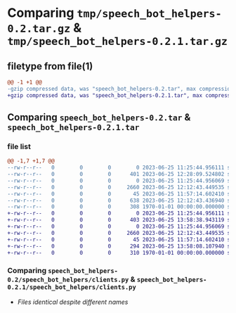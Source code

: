 # Comparing `tmp/speech_bot_helpers-0.2.tar.gz` & `tmp/speech_bot_helpers-0.2.1.tar.gz`

## filetype from file(1)

```diff
@@ -1 +1 @@
-gzip compressed data, was "speech_bot_helpers-0.2.tar", max compression
+gzip compressed data, was "speech_bot_helpers-0.2.1.tar", max compression
```

## Comparing `speech_bot_helpers-0.2.tar` & `speech_bot_helpers-0.2.1.tar`

### file list

```diff
@@ -1,7 +1,7 @@
--rw-r--r--   0        0        0        0 2023-06-25 11:25:44.956111 speech_bot_helpers-0.2/README.md
--rw-r--r--   0        0        0      401 2023-06-25 12:28:09.524802 speech_bot_helpers-0.2/pyproject.toml
--rw-r--r--   0        0        0        0 2023-06-25 11:25:44.956069 speech_bot_helpers-0.2/speech_bot_helpers/__init__.py
--rw-r--r--   0        0        0     2660 2023-06-25 12:12:43.449535 speech_bot_helpers-0.2/speech_bot_helpers/clients.py
--rw-r--r--   0        0        0       45 2023-06-25 11:57:14.602410 speech_bot_helpers-0.2/speech_bot_helpers/exceptions.py
--rw-r--r--   0        0        0      638 2023-06-25 12:12:43.436940 speech_bot_helpers-0.2/speech_bot_helpers/wrappers.py
--rw-r--r--   0        0        0      308 1970-01-01 00:00:00.000000 speech_bot_helpers-0.2/PKG-INFO
+-rw-r--r--   0        0        0        0 2023-06-25 11:25:44.956111 speech_bot_helpers-0.2.1/README.md
+-rw-r--r--   0        0        0      403 2023-06-25 13:58:38.943119 speech_bot_helpers-0.2.1/pyproject.toml
+-rw-r--r--   0        0        0        0 2023-06-25 11:25:44.956069 speech_bot_helpers-0.2.1/speech_bot_helpers/__init__.py
+-rw-r--r--   0        0        0     2660 2023-06-25 12:12:43.449535 speech_bot_helpers-0.2.1/speech_bot_helpers/clients.py
+-rw-r--r--   0        0        0       45 2023-06-25 11:57:14.602410 speech_bot_helpers-0.2.1/speech_bot_helpers/exceptions.py
+-rw-r--r--   0        0        0      294 2023-06-25 13:58:08.107940 speech_bot_helpers-0.2.1/speech_bot_helpers/wrappers.py
+-rw-r--r--   0        0        0      310 1970-01-01 00:00:00.000000 speech_bot_helpers-0.2.1/PKG-INFO
```

### Comparing `speech_bot_helpers-0.2/speech_bot_helpers/clients.py` & `speech_bot_helpers-0.2.1/speech_bot_helpers/clients.py`

 * *Files identical despite different names*

